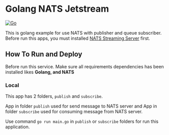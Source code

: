 # Golang NATS Jetstream

[![Go](https://img.shields.io/badge/go-1.17.0-00E5E6.svg)](https://golang.org/)

This is golang example for use NATS with publisher and queue subscriber.
Before run this apps, you must installed [NATS Streaming Server](https://nats.io/) first.
  
## How To Run and Deploy
Before run this service. Make sure all requirements dependencies has been installed likes **Golang, and NATS**

### Local
This app has 2 folders, `publish` and `subscribe`.

App in folder `publish` used for send message to NATS server and App in folder `subscribe` used for consuming message from NATS server.

Use command `go run main.go` in `publish` or `subscribe` folders for run this application.